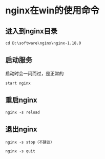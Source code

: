 # nginx在win的使用命令

## 进入到nginx目录
```
cd D:\software\nginx\nginx-1.18.0
```

## 启动服务
启动时会一闪而过，是正常的
```
start nginx
```


## 重启nginx
```
nginx -s reload
```


## 退出nginx
```
nginx -s stop（不建议）

nginx -s quit
```
